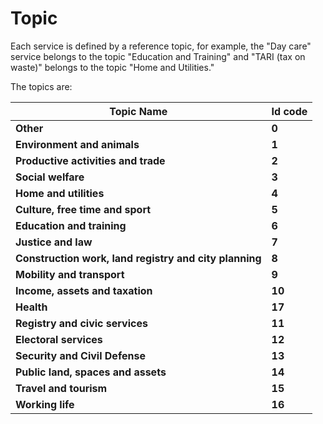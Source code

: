 # Topic

Each service is defined by a reference topic, for example, the "Day care" service belongs to the topic "Education and Training" and "TARI (tax on waste)" belongs to the topic "Home and Utilities."

The topics are:

| Topic Name                                             | Id code |
| ------------------------------------------------------ | ------- |
| **Other**                                              | **0**   |
| **Environment and animals**                            | **1**   |
| **Productive activities and trade**                    | **2**   |
| **Social welfare**                                     | **3**   |
| **Home and utilities**                                 | **4**   |
| **Culture, free time and sport**                       | **5**   |
| **Education and training**                             | **6**   |
| **Justice and law**                                    | **7**   |
| **Construction work, land registry and city planning** | **8**   |
| **Mobility and transport**                             | **9**   |
| **Income, assets and taxation**                        | **10**  |
| **Health**                                             | **17**  |
| **Registry and civic services**                        | **11**  |
| **Electoral services**                                 | **12**  |
| **Security and Civil Defense**                         | **13**  |
| **Public land, spaces and assets**                     | **14**  |
| **Travel and tourism**                                 | **15**  |
| **Working life**                                       | **16**  |
